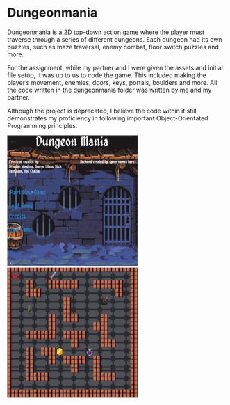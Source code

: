 # Dungeonmania

Dungeonmania is a 2D top-down action game where the player must traverse through a series of different dungeons. Each dungeon had its own puzzles, such as maze traversal, enemy combat, floor switch puzzles and more.

For the assignment, while my partner and I were given the assets and initial file setup, it was up to us to code the game. This included making the player’s movement, enemies, doors, keys, portals, boulders and more. All the code written in the dungeonmania folder was written by me and my partner.

Although the project is deprecated, I believe the code within it still demonstrates my proficiency in following important Object-Orientated Programming principles.

<img src="assets/main_menu.png" width="300" height="300">
<img src="assets/dungeon.png" width="300" height="300">
